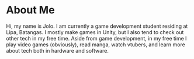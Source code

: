 # About Me

Hi, my name is Jolo. I am currently a game development student residing at Lipa, Batangas. I mostly make games in Unity, but I also tend to check out other tech in my free time. Aside from game development, in my free time I play video games (obviously), read manga, watch vtubers, and learn more about tech both in hardware and software.